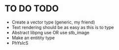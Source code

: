 # TO DO TODO

* Create a vector type (generic, my friend)
* Text rendering should be as easy as this is to type 
* Abstract libpng use OR use stb_image
* Make an entitity type 
* PhYsIcS
